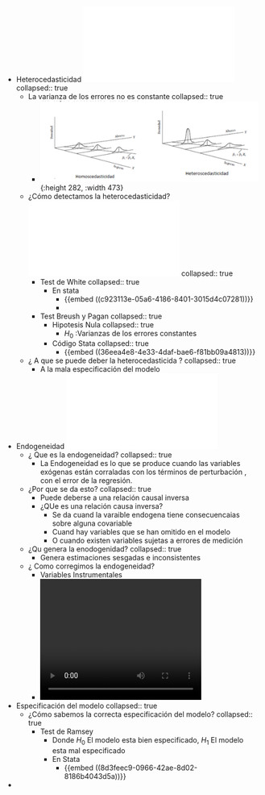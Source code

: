 - Heterocedasticidad ![📑](../assets/2.2_Expo-Test_Heterocedasticidad_1639186036848_0.pdf)
  collapsed:: true
	- La varianza de los errores no es constante
	  collapsed:: true
		- ![image.png](../assets/image_1639184149358_0.png){:height 282, :width 473}
	- ¿Cómo detectamos la heterocedasticidad? ![📑](../assets/2.2_Expo-Test_Heterocedasticidad_1639184490259_0.pdf)
	  collapsed:: true
		- Test de White
		  collapsed:: true
			- En stata
				- {{embed ((c923113e-05a6-4186-8401-3015d4c07281))}}
				-
		- Test Breush y Pagan
		  collapsed:: true
			- Hipotesis Nula
			  collapsed:: true
				- $H_0$ :Varianzas de los errores constantes
			- Código Stata
			  collapsed:: true
				- {{embed ((36eea4e8-4e33-4daf-bae6-f81bb09a4813))}}
	- ¿ A que se puede deber la heterocedasticida ?
	  collapsed:: true
		- A la mala especificación del modelo
- Endogeneidad ![📑](../assets/3.REGRESORES_ESTOCÁSTICOS_Y_VARIABLES_INSTRUMENTALES_1639185978975_0.pdf)
	- ¿ Que es la endogeneidad?
	  collapsed:: true
		- La Endogeneidad es lo que se produce cuando las variables exógenas están corraladas con los términos de perturbación , con el error de la regresión.
	- ¿Por que se da esto?
	  collapsed:: true
		- Puede deberse a una relación causal inversa
		- ¿QUe es una relación causa inversa?
			- Se da cuand la varaible endogena tiene consecuencaias sobre alguna covariable
			- Cuand hay variables que se han omitido en el modelo
			- O cuando existen variables sujetas a errores de medición
	- ¿Qu genera la enodogenidad?
	  collapsed:: true
		- Genera estimaciones sesgadas e inconsistentes
	- ¿ Como corregimos la endogeneidad?
		- Variables Instrumentales
		-
		  <video width="320" height="240" controls>
		    <source src="movie.mp4" type="video/mp4">
		    <source src="movie.ogg" type="video/ogg">
		    Your browser does not support the video tag.
		  </video>
- Especificación del modelo
  collapsed:: true
	- ¿Cómo sabemos la correcta especificación del modelo?
	  collapsed:: true
		- Test de Ramsey
			- Donde $H_0$ El modelo esta bien especificado, $H_1$ El modelo esta mal especificado
			- En Stata
				- {{embed ((8d3feec9-0966-42ae-8d02-8186b4043d5a))}}
-
